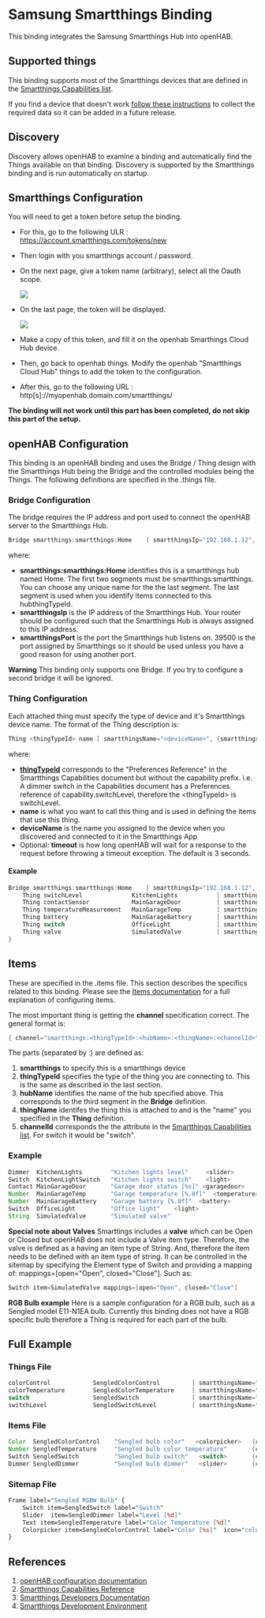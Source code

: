 # Samsung Smartthings Binding

This binding integrates the Samsung Smartthings Hub into openHAB.

## Supported things

This binding supports most of the Smartthings devices that are defined in the [Smartthings Capabilities list](https://developer-preview.smartthings.com/docs/devices/capabilities/capabilities-reference/). 

If you find a device that doesn't work [follow these instructions](doc/Troubleshooting.md) to collect the required data so it can be added in a future release.

## Discovery

Discovery allows openHAB to examine a binding and automatically find the Things available on that binding.
Discovery is supported by the Smartthings binding and is run automatically on startup.

## Smartthings Configuration

You will need to get a token before setup the binding.

- For this, go to the following ULR : https://account.smartthings.com/tokens/new


- Then login with you smartthings account / password.


- On the next page, give a token name (arbitrary), select all the Oauth scope.

  ![](doc/TokenCreate.png)


- On the last page, the token will be displayed. 

  ![](doc/TokenConfirmation.png)

- Make a copy of this token, and fill it on the openhab Smarthings Cloud Hub device.

- Then, go back to openhab things.
  Modify the openhab "Smartthings Cloud Hub" things to add the token to the configuration.
  
- After this, go to the following URL :
    http[s]://myopenhab.domain.com/smartthings/ 

**The binding will not work until this part has been completed, do not skip this part of the setup.**

## openHAB Configuration

This binding is an openHAB binding and uses the Bridge / Thing design with the Smartthings Hub being the Bridge and the controlled modules being the Things. The following definitions are specified in the .things file.

### Bridge Configuration

The bridge requires the IP address and port used to connect the openHAB server to the Smartthings Hub.

```java
Bridge smartthings:smartthings:Home    [ smartthingsIp="192.168.1.12", smartthingsPort=39500 ] {
```

where:

- **smartthings:smartthings:Home** identifies this is a smartthings hub named Home.
    The first two segments must be smartthings:smartthings.
    You can choose any unique name for the the last segment.
    The last segment is used when you identify items connected to this hubthingTypeId.
- **smartthingsIp** is the IP address of the Smartthings Hub.
    Your router should be configured such that the Smartthings Hub is always assigned to this IP address.
- **smartthingsPort** is the port the Smartthings hub listens on. 39500 is the port assigned by Smartthings so it should be used unless you have a good reason for using another port.

**Warning** This binding only supports one Bridge.
If you try to configure a second bridge it will be ignored.

### Thing Configuration

Each attached thing must specify the type of device and it's Smartthings device name. The format of the Thing description is:

```java
Thing <thingTypeId> name [ smartthingsName="<deviceName>", {smartthingsTimeout=<timeout>} ]
```

where:

- **[thingTypeId](https://developer-preview.smartthings.com/docs/devices/capabilities/capabilities-reference/)** corresponds to the "Preferences Reference" in the Smartthings Capabilities document but without the capability.prefix. i.e. A dimmer switch in the Capabilities document has a Preferences reference of capability.switchLevel, therefore the &lt;thingTypeId&gt; is switchLevel.
- **name** is what you want to call this thing and is used in defining the items that use this thing.
- **deviceName** is the name you assigned to the device when you discovered and connected to it in the Smartthings App
- Optional: **timeout** is how long openHAB will wait for a response to the request before throwing a timeout exception. The default is 3 seconds.

#### Example

```java
Bridge smartthings:smartthings:Home    [ smartthingsIp="192.168.1.12", smartthingsPort=39500 ] {
    Thing switchLevel              KitchenLights           [ smartthingsName="Kitchen lights" ]
    Thing contactSensor            MainGarageDoor          [ smartthingsName="Garage Door Open Sensor" ]
    Thing temperatureMeasurement   MainGarageTemp          [ smartthingsName="Garage Door Open Sensor" ]
    Thing battery                  MainGarageBattery       [ smartthingsName="Garage Door Open Sensor" ]
    Thing switch                   OfficeLight             [ smartthingsName="Office Light", smartthingsTimeout=7 ]
    Thing valve                    SimulatedValve          [ smartthingsName="Simulated Valve" ]
}
```

## Items

These are specified in the .items file. This section describes the specifics related to this binding.
Please see the [Items documentation](https://www.openhab.org/docs/configuration/items.html) for a full explanation of configuring items.

The most important thing is getting the **channel** specification correct. The general format is:

```java
{ channel="smartthings:<thingTypeId>:<hubName>:<thingName>:<channelId>" }
```

The parts (separated by :) are defined as:

1. **smartthings** to specify this is a smartthings device
1. **thingTypeId** specifies the type of the thing  you are connecting to. This is the same as described in the last section.
1. **hubName** identifies the name of the hub specified above. This corresponds to the third segment in the **Bridge** definition.
1. **thingName** identifes the thing this is attached to and is the "name" you specified in the **Thing** definition.
1. **channelId** corresponds the the attribute in the [Smartthings Capabilities list](https://docs.smartthings.com/en/latest/capabilities-reference.html). For switch it would be "switch".

### Example

```java
Dimmer  KitchenLights        "Kitchen lights level"     <slider>          { channel="smartthings:switchLevel:Home:KitchenLights:level" }
Switch  KitchenLightSwitch   "Kitchen lights switch"    <light>           { channel="smartthings:switchLevel:Home:KitchenLights:switch" }
Contact MainGarageDoor       "Garage door status [%s]" <garagedoor>       { channel="smartthings:contactSensor:Home:MainGarageDoor:contact" }
Number  MainGarageTemp       "Garage temperature [%.0f]"  <temperature>   { channel="smartthings:temperatureMeasurement:Home:MainGarageTemp:temperature" }
Number  MainGarageBattery    "Garage battery [%.0f]"  <battery>           { channel="smartthings:battery:Home:MainGarageBattery:battery" }
Switch  OfficeLight          "Office light"    <light>                    { channel="smartthings:switch:Home:OfficeLight:switch" }
String  SimulatedValve       "Simulated valve"                            { channel="smartthings:valve:Home:SimulatedValve:valve" }
```

**Special note about Valves**
Smarttings includes a **valve** which can be Open or Closed but openHAB does not include a Valve item type. Therefore, the valve is defined as a having an item type of String. And, therefore the item needs to be defined with an item type of string. It can be controlled in the sitemap by specifying the Element type of Switch and providing a mapping of: mappings=[open="Open", closed="Close"]. Such as:

```java
Switch item=SimulatedValve mappings=[open="Open", closed="Close"]
```

**RGB Bulb example**
Here is a sample configuration for a RGB bulb, such as a Sengled model E11-N1EA bulb. Currently this binding does not have a RGB specific bulb therefore a Thing is required for each part of the bulb.

## Full Example

### Things File

```java
colorControl            SengledColorControl         [ smartthingsName="Sengled Bulb"]
colorTemperature        SengledColorTemperature     [ smartthingsName="Sengled Bulb"]
switch                  SengledSwitch               [ smartthingsName="Sengled Bulb"]
switchLevel             SengledSwitchLevel          [ smartthingsName="Sengled Bulb"]
```

### Items File

```java
Color  SengledColorControl    "Sengled bulb color"   <colorpicker>   {channel="smartthings:colorControl:Home:SengledColorControl:color"}
Number SengledTemperature     "Sengled bulb color temperature"       {channel="smartthings:colorTemperature:Home:SengledColorTemperature:colorTemperature"}
Switch SengledSwitch          "Sengled bulb switch"   <switch>       {channel="smartthings:switch:Home:SengledSwitch:switch"}
Dimmer SengledDimmer          "Sengled bulb dimmer"   <slider>       {channel="smartthings:switchLevel:Home:SengledSwitchLevel:level"}
```

### Sitemap File

```perl
Frame label="Sengled RGBW Bulb" {
    Switch item=SengledSwitch label="Switch"
    Slider  item=SengledDimmer label="Level [%d]"
    Text item=SengledTemperature label="Color Temperature [%d]"
    Colorpicker item=SengledColorControl label="Color [%s]"  icon="colorwheel"
}
```

## References

1. [openHAB configuration documentation](https://openhab.org/docs/configuration/index.html)
1. [Smartthings Capabilities Reference](https://docs.smartthings.com/en/latest/capabilities-reference.html)
1. [Smartthings Developers Documentation](https://docs.smartthings.com/en/latest/index.html)
1. [Smartthings Development Environment](https://graph.api.smartthings.com/)
